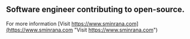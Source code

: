 
## Software engineer contributing to open-source.

For more information
[Visit https://www.sminrana.com](https://www.sminrana.com "Visit https://www.sminrana.com")

